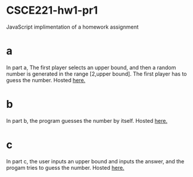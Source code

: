 # CSCE221-hw1-pr1
JavaScript implimentation of a homework assignment

# a
In part a, The first player selects an upper bound,
and then a random number is generated in the range [2,upper bound].
The first player has to guess the number.
Hosted [here.](https://dl.dropboxusercontent.com/u/222607174/js-hw1a/index.html)

# b
In part b, the program guesses the number by itself.
Hosted [here.](https://dl.dropboxusercontent.com/u/222607174/js-hw1b/index.html)

# c 
In part c, the user inputs an upper bound and inputs the answer, 
and the progam tries to guess the number.
Hosted [here.](https://dl.dropboxusercontent.com/u/222607174/js-hw1c/index.html)
